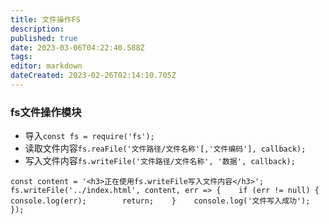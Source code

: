 ```yaml
---
title: 文件操作FS
description: 
published: true
date: 2023-03-06T04:22:40.588Z
tags: 
editor: markdown
dateCreated: 2023-02-26T02:14:10.705Z
---
```


### fs文件操作模块

* 导入`const fs = require('fs');`
* 读取文件内容`fs.reaFile('文件路径/文件名称'[,'文件编码'], callback);`
* 写入文件内容`fs.writeFile('文件路径/文件名称', '数据', callback);`

`const content = '<h3>正在使用fs.writeFile写入文件内容</h3>';  fs.writeFile('../index.html', content, err => {    if (err != null) {         console.log(err);        return;    }    console.log('文件写入成功');  });`